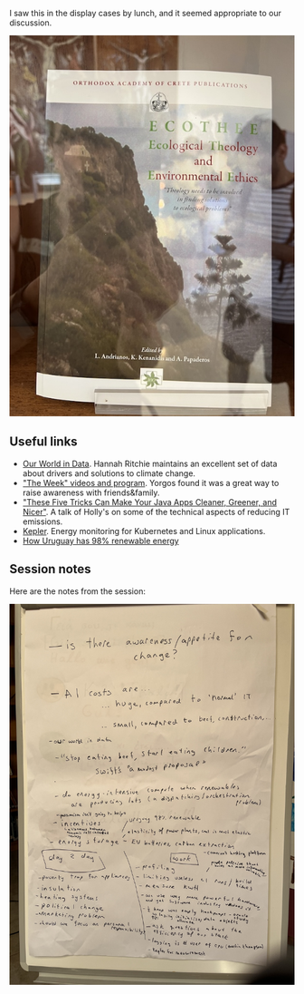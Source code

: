 I saw this in the display cases by lunch, and it seemed appropriate to our discussion. 

![Eco Theology book](eco-theology.jpg)

## Useful links

- [Our World in Data](https://ourworldindata.org/co2-and-greenhouse-gas-emissions). Hannah Ritchie maintains an excellent set of data about drivers and solutions to climate change.
- ["The Week" videos and program](https://www.theweek.ooo/). Yorgos found it was a great way to raise awareness with friends&family.
- ["These Five Tricks Can Make Your Java Apps Cleaner, Greener, and Nicer"](https://www.youtube.com/watch?v=eCQKYStnqW8). A talk of Holly's on some of the technical aspects of reducing IT emissions. 
- [Kepler](https://www.cncf.io/projects/kepler/). Energy monitoring for Kubernetes and Linux applications.
- [How Uruguay has 98% renewable energy](https://www.theguardian.com/global-development/2023/dec/27/uruguays-green-power-revolution-rapid-shift-to-wind-shows-the-world-how-its-done)

## Session notes

Here are the notes from the session:

![Session notes](climate-change-notes.jpg)

